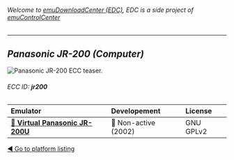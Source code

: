 ###### Welcome to [emuDownloadCenter (EDC)](https://github.com/PhoenixInteractiveNL/emuDownloadCenter/wiki/), EDC is a side project of [emuControlCenter](https://github.com/PhoenixInteractiveNL/emuControlCenter/wiki/)
***
## _Panasonic JR-200 (Computer)_
![](https://raw.githubusercontent.com/wiki/PhoenixInteractiveNL/emuDownloadCenter/images_platform/ecc_jr200_teaser.png "Panasonic JR-200 ECC teaser.")
###### ECC ID: **jr200**

| Emulator   | Developement        | License     |
|:-----------|:--------------------|:------------|
| [:file_folder: **Virtual Panasonic JR-200U**](https://github.com/PhoenixInteractiveNL/emuDownloadCenter/wiki/Emulator-virtpanajr#menu) | :red_circle: Non-active (2002) | GNU GPLv2 |

[:arrow_backward: Go to platform listing](https://github.com/PhoenixInteractiveNL/emuDownloadCenter/wiki/EDC-Platform-List)
